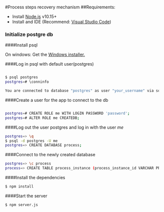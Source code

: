 
#Process steps recovery mechanism
##Requirements:

- Install [Node.js](https://nodejs.org/) v10.15+
- Install and IDE (Recommend: [Visual Studio Code](https://code.visualstudio.com/download))
### Initialize postgre db

####Install psql

On windows: Get the  [Windows installer.](https://www.postgresql.org/download/windows/)

####Log in psql with default user(postgres)
```sh

$ psql postgres
postgres=# \conninfo

You are connected to database "postgres" as user "your_username" via socket in "/tmp" at port "5432".
```
####Create a user for the app to connect to the db

```sh

postgres=# CREATE ROLE me WITH LOGIN PASSWORD 'password';
postgres=# ALTER ROLE me CREATEDB;
```

####Log out the user postgres and log in with the user  *me* 
```sh
postgres=> \q
$ psql -d postgres -U me
postgres=> CREATE DATABASE process;

```
####Connect to the newly created database
```sh
postgres=> \c process
process=> CREATE TABLE process_instance (process_instance_id VARCHAR PRIMARY KEY ,process_id VARCHAR,saved_date VARCHAR,url VARCHAR,steps JSON);

```

####Install the dependencies
```sh
$ npm install
```

####Start the server
```sh
$ npm server.js
```
